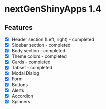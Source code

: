 # nextGenShinyApps 1.4

## Features

- [x] Header section (Left, right) - completed
- [x] Sidebar section - completed
- [x] Body section - completed
- [x] Theme colors - completed
- [x] Cards - completed
- [x] Tabset - completed
- [x] Modal Dialog
- [x] Form
- [x] Buttons
- [x] Alerts
- [x] Accordion
- [x] Spinners
